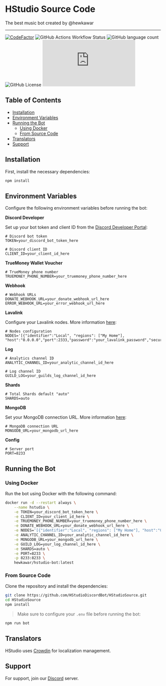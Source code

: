 # HStudio Source Code

The best music bot created by @hewkawar

---

[![CodeFactor](https://www.codefactor.io/repository/github/hstudiodiscordbot/hstudiosource/badge)](https://www.codefactor.io/repository/github/hstudiodiscordbot/hstudiosource)
![GitHub Actions Workflow Status](https://img.shields.io/github/actions/workflow/status/HStudioDiscordBot/HStudioSource/build.yml)
![GitHub language count](https://img.shields.io/github/languages/count/HStudioDiscordBot/HStudioSource)
![GitHub License](https://img.shields.io/github/license/HStudioDiscordBot/HStudioSource)
![GitHub package.json prod dependency version](https://img.shields.io/github/package-json/dependency-version/HStudioDiscordBot/HStudioSource/moonlink.js)

## Table of Contents

- [Installation](#installation)
- [Environment Variables](#environment-variables)
- [Running the Bot](#running-the-bot)
  - [Using Docker](#using-docker)
  - [From Source Code](#from-source-code)
- [Translators](#translators)
- [Support](#support)

## Installation

First, install the necessary dependencies:

```bash
npm install
```

## Environment Variables

Configure the following environment variables before running the bot:

**Discord Developer**

Set up your bot token and client ID from the [Discord Developer Portal](https://discord.com/developers/applications):

```dotenv
# Discord bot token
TOKEN=your_discord_bot_token_here

# Discord client ID
CLIENT_ID=your_client_id_here
```

**TrueMoney Wallet Voucher**

```dotenv
# TrueMoney phone number
TRUEMONEY_PHONE_NUMBER=your_truemoney_phone_number_here
```

**Webhook**

```dotenv
# Webhook URLs
DONATE_WEBHOOK_URL=your_donate_webhook_url_here
ERROR_WEBHOOK_URL=your_error_webhook_url_here
```

**Lavalink**

Configure your Lavalink nodes. More information [here](https://lavalink.dev/):

```dotenv
# Nodes configuration
NODES='[{"identifier":"Local", "regions": ["My Home"], "host":"0.0.0.0","port":2333,"password":"your_lavalink_password","secure":false}]'
```

**Log**

```dotenv
# Analytics channel ID
ANALYTIC_CHANNEL_ID=your_analytic_channel_id_here

# Log channel ID
GUILD_LOG=your_guilds_log_channel_id_here
```

**Shards**
```dotenv
# Total Shards default "auto"
SHARDS=auto
```

**MongoDB**

Set your MongoDB connection URL. More information [here](https://www.mongodb.com/):

```dotenv
# MongoDB connection URL
MONGODB_URL=your_mongodb_url_here
```

**Config**

```dotenv
# Server port
PORT=8233
```

## Running the Bot

### Using Docker

Run the bot using Docker with the following command:

```bash
docker run -d --restart always \
    --name hstudio \
    -e TOKEN=your_discord_bot_token_here \
    -e CLIENT_ID=your_client_id_here \
    -e TRUEMONEY_PHONE_NUMBER=your_truemoney_phone_number_here \
    -e DONATE_WEBHOOK_URL=your_donate_webhook_url_here \
    -e NODES='[{"identifier":"Local", "regions": ["My Home"], "host":"0.0.0.0","port":2333,"password":"your_lavalink_password","secure":false}]' \
    -e ANALYTIC_CHANNEL_ID=your_analytic_channel_id_here \
    -e MONGODB_URL=your_mongodb_url_here \
    -e GUILD_LOG=your_log_channel_id_here \
    -e SHARDS=auto \
    -e PORT=8233 \
    -p 8233:8233 \
    hewkawar/hstudio-bot:latest
```

### From Source Code

Clone the repository and install the dependencies:

```bash
git clone https://github.com/HStudioDiscordBot/HStudioSource.git
cd HStudioSource
npm install
```

> Make sure to configure your `.env` file before running the bot:

```bash
npm run bot
```

## Translators

HStudio uses [Crowdin](https://crowdin.com/project/hstudiodiscordbot) for localization management.

## Support

For support, join our [Discord](https://discord.gg/gAdjmmHxBQ) server.